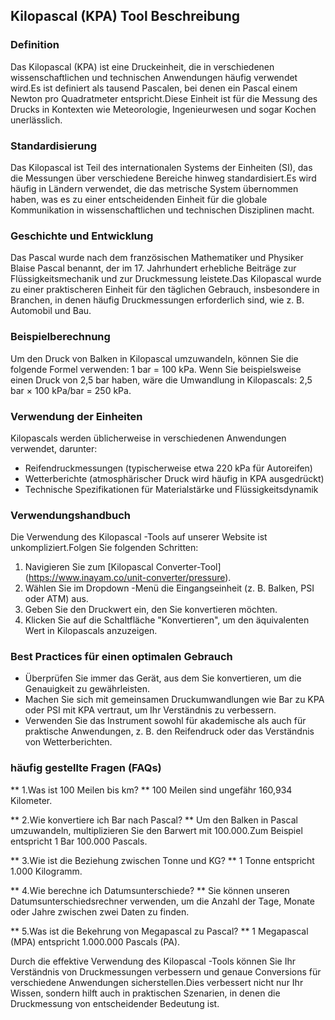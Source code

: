 ## Kilopascal (KPA) Tool Beschreibung

### Definition
Das Kilopascal (KPA) ist eine Druckeinheit, die in verschiedenen wissenschaftlichen und technischen Anwendungen häufig verwendet wird.Es ist definiert als tausend Pascalen, bei denen ein Pascal einem Newton pro Quadratmeter entspricht.Diese Einheit ist für die Messung des Drucks in Kontexten wie Meteorologie, Ingenieurwesen und sogar Kochen unerlässlich.

### Standardisierung
Das Kilopascal ist Teil des internationalen Systems der Einheiten (SI), das die Messungen über verschiedene Bereiche hinweg standardisiert.Es wird häufig in Ländern verwendet, die das metrische System übernommen haben, was es zu einer entscheidenden Einheit für die globale Kommunikation in wissenschaftlichen und technischen Disziplinen macht.

### Geschichte und Entwicklung
Das Pascal wurde nach dem französischen Mathematiker und Physiker Blaise Pascal benannt, der im 17. Jahrhundert erhebliche Beiträge zur Flüssigkeitsmechanik und zur Druckmessung leistete.Das Kilopascal wurde zu einer praktischeren Einheit für den täglichen Gebrauch, insbesondere in Branchen, in denen häufig Druckmessungen erforderlich sind, wie z. B. Automobil und Bau.

### Beispielberechnung
Um den Druck von Balken in Kilopascal umzuwandeln, können Sie die folgende Formel verwenden:
1 bar = 100 kPa.
Wenn Sie beispielsweise einen Druck von 2,5 bar haben, wäre die Umwandlung in Kilopascals:
2,5 bar × 100 kPa/bar = 250 kPa.

### Verwendung der Einheiten
Kilopascals werden üblicherweise in verschiedenen Anwendungen verwendet, darunter:
- Reifendruckmessungen (typischerweise etwa 220 kPa für Autoreifen)
- Wetterberichte (atmosphärischer Druck wird häufig in KPA ausgedrückt)
- Technische Spezifikationen für Materialstärke und Flüssigkeitsdynamik

### Verwendungshandbuch
Die Verwendung des Kilopascal -Tools auf unserer Website ist unkompliziert.Folgen Sie folgenden Schritten:
1. Navigieren Sie zum [Kilopascal Converter-Tool] (https://www.inayam.co/unit-converter/pressure).
2. Wählen Sie im Dropdown -Menü die Eingangseinheit (z. B. Balken, PSI oder ATM) aus.
3. Geben Sie den Druckwert ein, den Sie konvertieren möchten.
4. Klicken Sie auf die Schaltfläche "Konvertieren", um den äquivalenten Wert in Kilopascals anzuzeigen.

### Best Practices für einen optimalen Gebrauch
- Überprüfen Sie immer das Gerät, aus dem Sie konvertieren, um die Genauigkeit zu gewährleisten.
- Machen Sie sich mit gemeinsamen Druckumwandlungen wie Bar zu KPA oder PSI mit KPA vertraut, um Ihr Verständnis zu verbessern.
- Verwenden Sie das Instrument sowohl für akademische als auch für praktische Anwendungen, z. B. den Reifendruck oder das Verständnis von Wetterberichten.

### häufig gestellte Fragen (FAQs)

** 1.Was ist 100 Meilen bis km? **
100 Meilen sind ungefähr 160,934 Kilometer.

** 2.Wie konvertiere ich Bar nach Pascal? **
Um den Balken in Pascal umzuwandeln, multiplizieren Sie den Barwert mit 100.000.Zum Beispiel entspricht 1 Bar 100.000 Pascals.

** 3.Wie ist die Beziehung zwischen Tonne und KG? **
1 Tonne entspricht 1.000 Kilogramm.

** 4.Wie berechne ich Datumsunterschiede? **
Sie können unseren Datumsunterschiedsrechner verwenden, um die Anzahl der Tage, Monate oder Jahre zwischen zwei Daten zu finden.

** 5.Was ist die Bekehrung von Megapascal zu Pascal? **
1 Megapascal (MPA) entspricht 1.000.000 Pascals (PA).

Durch die effektive Verwendung des Kilopascal -Tools können Sie Ihr Verständnis von Druckmessungen verbessern und genaue Conversions für verschiedene Anwendungen sicherstellen.Dies verbessert nicht nur Ihr Wissen, sondern hilft auch in praktischen Szenarien, in denen die Druckmessung von entscheidender Bedeutung ist.